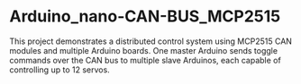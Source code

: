 # Arduino_nano-CAN-BUS_MCP2515
This project demonstrates a distributed control system using MCP2515 CAN modules and multiple Arduino boards. One master Arduino sends toggle commands over the CAN bus to multiple slave Arduinos, each capable of controlling up to 12 servos.
